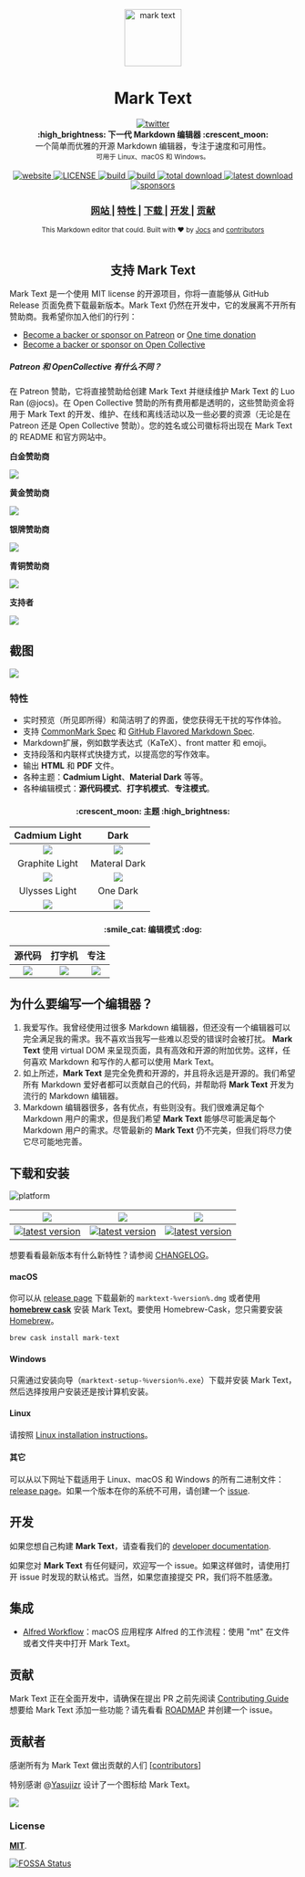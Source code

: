 <p align="center"><img src="../../static/logo-small.png" alt="mark text" width="100" height="100"></p>

<h1 align="center">Mark Text</h1>
<div align="center">
  <a href="https://twitter.com/intent/tweet?via=marktextme&url=https://github.com/marktext/marktext/&text=What%20do%20you%20want%20to%20say%20to%20app?&hashtags=happyMarkText">
    <img src="https://img.shields.io/twitter/url/https/github.com/marktext/marktext.svg?style=for-the-badge" alt="twitter">
  </a>
</div>

<div align="center">
  <strong>:high_brightness: 下一代 Markdown 编辑器 :crescent_moon:</strong><br>
  一个简单而优雅的开源 Markdown 编辑器，专注于速度和可用性。<br>
  <sub>可用于 Linux、macOS 和 Windows。</sub>
</div>


<br>

<div align="center">
  <!-- Version -->
  <a href="https://marktext.github.io/website">
    <img src="https://badge.fury.io/gh/jocs%2Fmarktext.svg" alt="website">
  </a>
  <!-- License -->
  <a href="LICENSE">
    <img src="https://img.shields.io/github/license/marktext/marktext.svg" alt="LICENSE">
  </a>
  <!-- Build Status -->
  <a href="https://travis-ci.org/marktext/marktext/">
    <img src="https://travis-ci.org/marktext/marktext.svg?branch=master" alt="build">
  </a>
  <a href="https://ci.appveyor.com/project/marktext/marktext/branch/master">
    <img src="https://ci.appveyor.com/api/projects/status/l4gxgydj0i95hmxg/branch/master?svg=true" alt="build">
  </a>
  <!-- Downloads total -->
  <a href="https://github.com/marktext/marktext/releases">
    <img src="https://img.shields.io/github/downloads/marktext/marktext/total.svg" alt="total download">
  </a>
  <!-- Downloads latest release -->
  <a href="https://github.com/marktext/marktext/releases/latest">
    <img src="https://img.shields.io/github/downloads/marktext/marktext/v0.16.0/total.svg" alt="latest download">
  </a>
  <!-- sponsors -->
  <a href="https://opencollective.com/marktext">
    <img src="https://opencollective.com/marktext/tiers/silver-sponsors/badge.svg?label=SilverSponsors&color=brightgreen" alt="sponsors">
  </a>
</div>

<div align="center">
  <h3>
    <a href="https://marktext.app">
      网站
    </a>
    <span> | </span>
    <a href="https://github.com/marktext/marktext#features">
      特性
    </a>
    <span> | </span>
    <a href="https://github.com/marktext/marktext#download-and-installation">
      下载
    </a>
    <span> | </span>
    <a href="https://github.com/marktext/marktext#development">
      开发
    </a>
    <span> | </span>
    <a href="https://github.com/marktext/marktext#contribution">
      贡献
    </a>
  </h3>
</div>

<div align="center">
  <sub>This Markdown editor that could. Built with ❤︎ by
    <a href="https://github.com/Jocs">Jocs</a> and
    <a href="https://github.com/marktext/marktext/graphs/contributors">
      contributors
    </a>
  </sub>
</div>

<br />


<h2 align="center">支持 Mark Text</h2>

Mark Text 是一个使用 MIT license 的开源项目，你将一直能够从 GitHub Release 页面免费下载最新版本。Mark Text 仍然在开发中，它的发展离不开所有赞助商。我希望你加入他们的行列：

- [Become a backer or sponsor on Patreon](https://www.patreon.com/ranluo) or [One time donation](https://github.com/Jocs/sponsor.me)
- [Become a backer or sponsor on Open Collective](https://opencollective.com/marktext)

##### Patreon 和 OpenCollective 有什么不同？

在 Patreon 赞助，它将直接赞助给创建 Mark Text 并继续维护 Mark Text 的 Luo Ran (@jocs)。在 Open Collective 赞助的所有费用都是透明的，这些赞助资金将用于 Mark Text 的开发、维护、在线和离线活动以及一些必要的资源（无论是在 Patreon 还是 Open Collective 赞助）。您的姓名或公司徽标将出现在 Mark Text 的 README 和官方网站中。

**白金赞助商**

<a href="https://opencollective.com/marktext#platinum-sponsors">
 <img src="https://opencollective.com/marktext/tiers/platinum-sponsors.svg?avatarHeight=36&width=600">
</a>

**黄金赞助商**

<a href="https://opencollective.com/marktext#platinum-sponsors">
  <img src="https://opencollective.com/marktext/tiers/gold-sponsors.svg?avatarHeight=36&width=600">
</a>

**银牌赞助商**

<a href="https://opencollective.com/marktext#platinum-sponsors">
  <img src="https://opencollective.com/marktext/tiers/silver-sponsors.svg?avatarHeight=36&width=600">
</a>

**青铜赞助商**

<a href="https://opencollective.com/marktext#platinum-sponsors">
  <img src="https://opencollective.com/marktext/tiers/bronze-sponsors.svg?avatarHeight=36&width=600">
</a>

**支持者**

<a href="https://opencollective.com/marktext#backers">
  <img src="https://opencollective.com/marktext/tiers/backer.svg?avatarHeight=36&width=600">
</a>

## 截图

![](../../docs/marktext.png?raw=true)

### 特性

- 实时预览（所见即所得）和简洁明了的界面，使您获得无干扰的写作体验。
- 支持 [CommonMark Spec](https://spec.commonmark.org/0.29/) 和 [GitHub Flavored Markdown Spec](https://github.github.com/gfm/).
- Markdown扩展，例如数学表达式（KaTeX）、front matter 和 emoji。
- 支持段落和内联样式快捷方式，以提高您的写作效率。
- 输出 **HTML** 和 **PDF** 文件。
- 各种主题：**Cadmium Light**、**Material Dark** 等等。
- 各种编辑模式：**源代码模式**、**打字机模式**、**专注模式**。

<h4 align="center">:crescent_moon: 主题 :high_brightness:</h4>

| Cadmium Light                                     | Dark                                            |
|:-------------------------------------------------:|:-----------------------------------------------:|
| ![](../../docs/themeImages/cadmium-light.png?raw=true)  | ![](../../docs/themeImages/dark.png?raw=true)         |
| Graphite Light                                    | Materal Dark                                    |
| ![](../../docs/themeImages/graphite-light.png?raw=true) | ![](../../docs/themeImages/materal-dark.png?raw=true) |
| Ulysses Light                                     | One Dark                                        |
| ![](../../docs/themeImages/ulysses-light.png?raw=true)  | ![](../../docs/themeImages/one-dark.png?raw=true)     |

<h4 align="center">:smile_cat: 编辑模式 :dog:</h4>

| 源代码               | 打字机                    | 专注                 |
|:--------------------:|:------------------------:|:-------------------:|
| ![](../../docs/source.gif) | ![](../../docs/typewriter.gif) | ![](../../docs/focus.gif) |


## 为什么要编写一个编辑器？

1. 我爱写作。我曾经使用过很多 Markdown 编辑器，但还没有一个编辑器可以完全满足我的需求。我不喜欢当我写一些难以忍受的错误时会被打扰。
**Mark Text** 使用 virtual DOM 来呈现页面，具有高效和开源的附加优势。这样，任何喜欢 Markdown 和写作的人都可以使用 Mark Text。
2. 如上所述，**Mark Text** 是完全免费和开源的，并且将永远是开源的。我们希望所有 Markdown 爱好者都可以贡献自己的代码，并帮助将 **Mark Text** 开发为流行的 Markdown 编辑器。
3. Markdown 编辑器很多，各有优点，有些则没有。我们很难满足每个 Markdown 用户的需求，但是我们希望 **Mark Text** 能够尽可能满足每个 Markdown 用户的需求。尽管最新的 **Mark Text** 仍不完美，但我们将尽力使它尽可能地完善。

## 下载和安装

![platform](https://img.shields.io/static/v1.svg?label=Platform&message=Linux-64%20|%20macOS-64%20|%20Win-32%20|%20Win-64&style=for-the-badge)

| ![](https://raw.githubusercontent.com/wiki/ryanoasis/nerd-fonts/screenshots/v1.0.x/mac-pass-sm.png)                                                                                                  | ![](https://raw.githubusercontent.com/wiki/ryanoasis/nerd-fonts/screenshots/v1.0.x/windows-pass-sm.png)                                                                                                          | ![](https://raw.githubusercontent.com/wiki/ryanoasis/nerd-fonts/screenshots/v1.0.x/linux-pass-sm.png)                                                                                                                        |
|:----------------------------------------------------------------------------------------------------------------------------------------------------------------------------------------------------:|:----------------------------------------------------------------------------------------------------------------------------------------------------------------------------------------------------------------:|:----------------------------------------------------------------------------------------------------------------------------------------------------------------------------------------------------------------------------:|
| [![latest version](https://img.shields.io/github/downloads/marktext/marktext/latest/marktext-0.16.0.dmg.svg)](https://github.com/marktext/marktext/releases/download/v0.16.0/marktext.dmg) | [![latest version](https://img.shields.io/github/downloads/marktext/marktext/latest/marktext-setup-0.16.0.exe.svg)](https://github.com/marktext/marktext/releases/download/v0.16.0/marktext-setup.exe) | [![latest version](https://img.shields.io/github/downloads/marktext/marktext/latest/marktext-0.16.0-x86_64.AppImage.svg)](https://github.com/marktext/marktext/releases/download/v0.16.0/marktext-x86_64.AppImage) |

想要看看最新版本有什么新特性？请参阅 [CHANGELOG](.github/CHANGELOG.md)。

#### macOS

你可以从 [release page](https://github.com/marktext/marktext/releases/latest) 下载最新的 `marktext-%version%.dmg` 或者使用 [**homebrew cask**](https://github.com/caskroom/homebrew-cask) 安装 Mark Text。要使用 Homebrew-Cask，您只需要安装 [Homebrew](https://brew.sh/)。

```bash
brew cask install mark-text
```

#### Windows

只需通过安装向导（`marktext-setup-％version％.exe`）下载并安装 Mark Text，然后选择按用户安装还是按计算机安装。

#### Linux

请按照 [Linux installation instructions](../../docs/LINUX.md)。

#### 其它

可以从以下网址下载适用于 Linux、macOS 和 Windows 的所有二进制文件：[release page](https://github.com/marktext/marktext/releases/latest)。如果一个版本在你的系统不可用，请创建一个 [issue](https://github.com/marktext/marktext/issues).

## 开发

如果您想自己构建 **Mark Text**，请查看我们的 [developer documentation](../../.github.md#build-instructions).

如果您对 **Mark Text** 有任何疑问，欢迎写一个 issue。如果这样做时，请使用打开 issue 时发现的默认格式。当然，如果您直接提交 PR，我们将不胜感激。

## 集成

- [Alfred Workflow](http://www.packal.org/workflow/mark-text)：macOS 应用程序 Alfred 的工作流程：使用 "mt" 在文件或者文件夹中打开 Mark Text。

## 贡献

Mark Text 正在全面开发中，请确保在提出 PR 之前先阅读 [Contributing Guide](../../CONTRIBUTING.md) 想要给 Mark Text 添加一些功能？请先看看 [ROADMAP](../../ROADMAP.md) 并创建一个 issue。

## 贡献者

感谢所有为 Mark Text 做出贡献的人们
[[contributors](https://github.com/marktext/marktext/graphs/contributors)]

特别感谢 @[Yasujizr](https://github.com/Yasujizr) 设计了一个图标给 Mark Text。

<a href="https://github.com/marktext/marktext/graphs/contributors"><img src="https://opencollective.com/marktext/contributors.svg?width=890" /></a>

### License

[**MIT**](../../LICENSE).

[![FOSSA Status](https://app.fossa.io/api/projects/git%2Bgithub.com%2Fmarktext%2Fmarktext.svg?type=large)](https://app.fossa.io/projects/git%2Bgithub.com%2Fmarktext%2Fmarktext?ref=badge_large)

